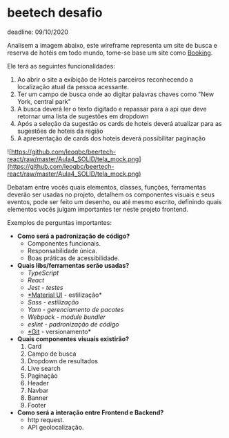 # beetech desafio

deadline: 09/10/2020

Analisem a imagem abaixo, este wireframe representa um site de busca e reserva de hotéis em todo mundo, tome-se base um site como [Booking](https://www.booking.com/%5D).

Ele terá as seguintes funcionalidades:

1. Ao abrir o site a exibição de Hoteis parceiros reconhecendo a localização atual da pessoa acessante.
2. Ter um campo de busca onde ao digitar palavras chaves como "New York, central park"
3. A busca deverá ler o texto digitado e repassar para a api que deve retornar uma lista de sugestões em dropdown
4. Após a seleção da sugestão os cards de hoteis deverá atualizar para as sugestões de hoteis da região
5. A apresentação de cards dos hoteis deverá possibilitar paginação

![https://github.com/leoqbc/beertech-react/raw/master/Aula4_SOLID/tela_mock.png](https://github.com/leoqbc/beertech-react/raw/master/Aula4_SOLID/tela_mock.png)

Debatam entre vocês quais elementos, classes, funções, ferramentas deverão ser usadas no projeto, detalhem os componentes visuais e seus eventos, pode ser feito um desenho, ou até mesmo escrito, definindo quais elementos vocês julgam importantes ter neste projeto frontend.

Exemplos de perguntas importantes:

- **Como será a padronização de código?**
    - Componentes funcionais.
    - Responsabilidade única.
    - Boas práticas de acessibilidade.
- **Quais libs/ferramentas serão usadas?**
    - *TypeScript*
    - *React*
    - *Jest - testes*
    - [*Material UI](https://material-ui.com/) - estilização*
    - *Sass - estilização*
    - *Yarn - gerenciamento de pacotes*
    - *Webpack - module bundler*
    - *eslint - padronização de código*
    - [*Git](https://github.com/douglasocandido/desafioBeerTechAula4) - versionamento*
- **Quais componentes visuais existirão?**
    1. Card
    2. Campo de busca
    3. Dropdown de resultados
    4. Live search
    5. Paginação
    6. Header
    7. Navbar
    8. Banner
    9. Footer
- **Como será a interação entre Frontend e Backend?**
    - http request.
    - API geolocalização.
